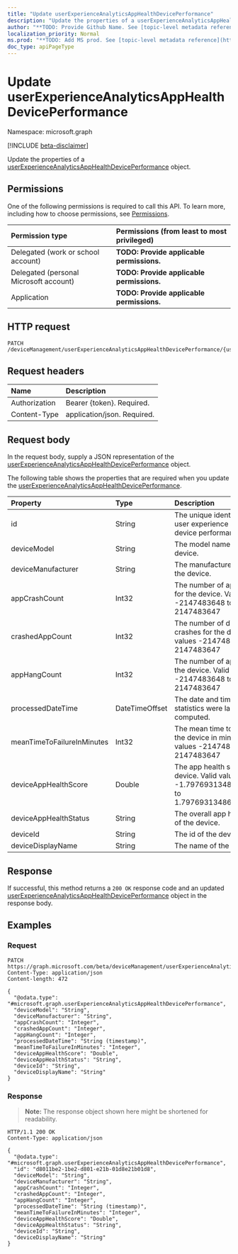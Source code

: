 ```yaml
---
title: "Update userExperienceAnalyticsAppHealthDevicePerformance"
description: "Update the properties of a userExperienceAnalyticsAppHealthDevicePerformance object."
author: "**TODO: Provide Github Name. See [topic-level metadata reference](https://msgo.azurewebsites.net/add/document/guidelines/metadata.html#topic-level-metadata)**"
localization_priority: Normal
ms.prod: "**TODO: Add MS prod. See [topic-level metadata reference](https://msgo.azurewebsites.net/add/document/guidelines/metadata.html#topic-level-metadata)**"
doc_type: apiPageType
---
```


# Update userExperienceAnalyticsAppHealthDevicePerformance
Namespace: microsoft.graph

[!INCLUDE [beta-disclaimer](../../includes/beta-disclaimer.md)]

Update the properties of a [userExperienceAnalyticsAppHealthDevicePerformance](../resources/userexperienceanalyticsapphealthdeviceperformance.md) object.

## Permissions
One of the following permissions is required to call this API. To learn more, including how to choose permissions, see [Permissions](/graph/permissions-reference).

|Permission type|Permissions (from least to most privileged)|
|:---|:---|
|Delegated (work or school account)|**TODO: Provide applicable permissions.**|
|Delegated (personal Microsoft account)|**TODO: Provide applicable permissions.**|
|Application|**TODO: Provide applicable permissions.**|

## HTTP request

<!-- {
  "blockType": "ignored"
}
-->
``` http
PATCH /deviceManagement/userExperienceAnalyticsAppHealthDevicePerformance/{userExperienceAnalyticsAppHealthDevicePerformanceId}
```

## Request headers
|Name|Description|
|:---|:---|
|Authorization|Bearer {token}. Required.|
|Content-Type|application/json. Required.|

## Request body
In the request body, supply a JSON representation of the [userExperienceAnalyticsAppHealthDevicePerformance](../resources/userexperienceanalyticsapphealthdeviceperformance.md) object.

The following table shows the properties that are required when you update the [userExperienceAnalyticsAppHealthDevicePerformance](../resources/userexperienceanalyticsapphealthdeviceperformance.md).

|Property|Type|Description|
|:---|:---|:---|
|id|String|The unique identifier of the user experience analytics device performance object.|
|deviceModel|String|The model name of the device.|
|deviceManufacturer|String|The manufacturer name of the device.|
|appCrashCount|Int32|The number of app crashes for the device. Valid values -2147483648 to 2147483647|
|crashedAppCount|Int32|The number of distinct app crashes for the device. Valid values -2147483648 to 2147483647|
|appHangCount|Int32|The number of app hangs for the device. Valid values -2147483648 to 2147483647|
|processedDateTime|DateTimeOffset|The date and time when the statistics were last computed.|
|meanTimeToFailureInMinutes|Int32|The mean time to failure for the device in minutes. Valid values -2147483648 to 2147483647|
|deviceAppHealthScore|Double|The app health score of the device. Valid values -1.79769313486232E+308 to 1.79769313486232E+308|
|deviceAppHealthStatus|String|The overall app health status of the device.|
|deviceId|String|The id of the device.|
|deviceDisplayName|String|The name of the device.|



## Response

If successful, this method returns a `200 OK` response code and an updated [userExperienceAnalyticsAppHealthDevicePerformance](../resources/userexperienceanalyticsapphealthdeviceperformance.md) object in the response body.

## Examples

### Request
<!-- {
  "blockType": "request",
  "name": "update_userexperienceanalyticsapphealthdeviceperformance"
}
-->
``` http
PATCH https://graph.microsoft.com/beta/deviceManagement/userExperienceAnalyticsAppHealthDevicePerformance/{userExperienceAnalyticsAppHealthDevicePerformanceId}
Content-Type: application/json
Content-length: 472

{
  "@odata.type": "#microsoft.graph.userExperienceAnalyticsAppHealthDevicePerformance",
  "deviceModel": "String",
  "deviceManufacturer": "String",
  "appCrashCount": "Integer",
  "crashedAppCount": "Integer",
  "appHangCount": "Integer",
  "processedDateTime": "String (timestamp)",
  "meanTimeToFailureInMinutes": "Integer",
  "deviceAppHealthScore": "Double",
  "deviceAppHealthStatus": "String",
  "deviceId": "String",
  "deviceDisplayName": "String"
}
```


### Response
>**Note:** The response object shown here might be shortened for readability.
<!-- {
  "blockType": "response",
  "truncated": true
}
-->
``` http
HTTP/1.1 200 OK
Content-Type: application/json

{
  "@odata.type": "#microsoft.graph.userExperienceAnalyticsAppHealthDevicePerformance",
  "id": "d8011be2-1be2-d801-e21b-01d8e21b01d8",
  "deviceModel": "String",
  "deviceManufacturer": "String",
  "appCrashCount": "Integer",
  "crashedAppCount": "Integer",
  "appHangCount": "Integer",
  "processedDateTime": "String (timestamp)",
  "meanTimeToFailureInMinutes": "Integer",
  "deviceAppHealthScore": "Double",
  "deviceAppHealthStatus": "String",
  "deviceId": "String",
  "deviceDisplayName": "String"
}
```


